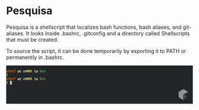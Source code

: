 # Pesquisa

Pesquisa is a shellscript that localizes bash functions, bash aliases, and git-aliases.
It looks inside .bashrc, .gitconfig and a directory called Shellscripts that must be created.

To source the script, it can be done temporarily by exporting it to PATH or permanently in .bashrc.

![Project GIF showcase](Images/render1730518053182.gif)

#
